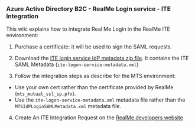 ### Azure Active Directory B2C - RealMe Login service - ITE Integration

This wiki explains how to integrate Real Me Login in the RealMe ITE environment:

1. Purchase a certificate: it will be used to sign the SAML requests.


2. Download the [ITE login service IdP metadata zip file](https://developers.realme.govt.nz/assets/Uploads/ite-logon-service-metadata.zip). It contains the ITE SAML Metadata (`ite-logon-service-metadata.xml`)


3. Follow the integration steps as describe for the MTS environment:

- Use your own cert rather than the certificate provided by RealMe (`mts_mutual_ssl_sp.pfx`).
- Use the `ite-logon-service-metadata.xml` metadata file rather than the `MTSIdPLoginSAMLMetadata.xml` metadata file.

4. Create An ITE Integration Request on the [RealMe developers website](https://developers.realme.govt.nz/)
